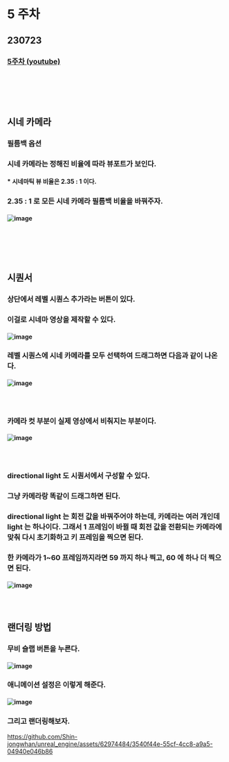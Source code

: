 # 5 주차
## 230723
### [5주차 (youtube)](https://www.youtube.com/watch?v=wbLBlN2TJ2k&t=3s)
### <br/><br/><br/>

## 시네 카메라
### 필름백 옵션
### 시네 카메라는 정해진 비율에 따라 뷰포트가 보인다.
#### * 시네마틱 뷰 비율은 2.35 : 1 이다.
### 2.35 : 1 로 모든 시네 카메라 필름백 비율을 바꿔주자.
#### ![image](https://github.com/Shin-jongwhan/unreal_engine/assets/62974484/817bfce9-79b5-4687-945e-e281a9f67847)
### <br/><br/><br/>

## 시퀀서
### 상단에서 레벨 시퀀스 추가라는 버튼이 있다.
### 이걸로 시네마 영상을 제작할 수 있다.
#### ![image](https://github.com/Shin-jongwhan/unreal_engine/assets/62974484/db94bb47-ccbd-4782-a196-770b863f0e58)
### 레벨 시퀀스에 시네 카메라를 모두 선택하여 드래그하면 다음과 같이 나온다.
#### ![image](https://github.com/Shin-jongwhan/unreal_engine/assets/62974484/4baab10a-a63c-4344-a7cd-3d4df34cab89)
### <br/>

### 카메라 컷 부분이 실제 영상에서 비춰지는 부분이다.
#### ![image](https://github.com/Shin-jongwhan/unreal_engine/assets/62974484/7be665db-5dd9-4825-bf0b-03876cdc91b2)
### <br/>

### directional light 도 시퀀서에서 구성할 수 있다.
### 그냥 카메라랑 똑같이 드래그하면 된다.
### directional light 는 회전 값을 바꿔주어야 하는데, 카메라는 여러 개인데 light 는 하나이다. 그래서 1 프레임이 바뀔 때 회전 값을 전환되는 카메라에 맞춰 다시 초기화하고 키 프레임을 찍으면 된다.
### 한 카메라가 1~60 프레임까지라면 59 까지 하나 찍고, 60 에 하나 더 찍으면 된다.
#### ![image](https://github.com/Shin-jongwhan/unreal_engine/assets/62974484/8d1770e5-87a7-4bf3-b909-28bbb4ab1958)
### <br/>

## 랜더링 방법
### 무비 슬랩 버튼을 누른다.
#### ![image](https://github.com/Shin-jongwhan/unreal_engine/assets/62974484/d735dc0a-ef97-4be9-80b8-e86b41fb5671)
### 애니메이션 설정은 이렇게 해준다.
#### ![image](https://github.com/Shin-jongwhan/unreal_engine/assets/62974484/ecd3eca3-3647-48c3-ad57-a405ab2c7da2)
### 그리고 랜더링해보자.
https://github.com/Shin-jongwhan/unreal_engine/assets/62974484/3540f44e-55cf-4cc8-a9a5-04940e046b86
### <br/><br/><br/>
